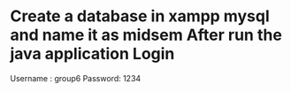 Create a database in xampp mysql and name it as midsem
After run the java application
Login
==============
Username : group6
Password:  1234